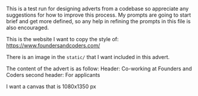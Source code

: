 This is a test run for designing adverts from a codebase so appreciate any suggestions for how to improve this process. My prompts are going to start brief and get more defined, so any help in refining the prompts in this file is also encouraged. 

This is the website I want to copy the style of: https://www.foundersandcoders.com/

There is an image in the `static/` that I want included in this advert.

The content of the advert is as follow:
Header: Co-working at Founders and Coders
second header: For applicants

I want a canvas that is 1080x1350 px
